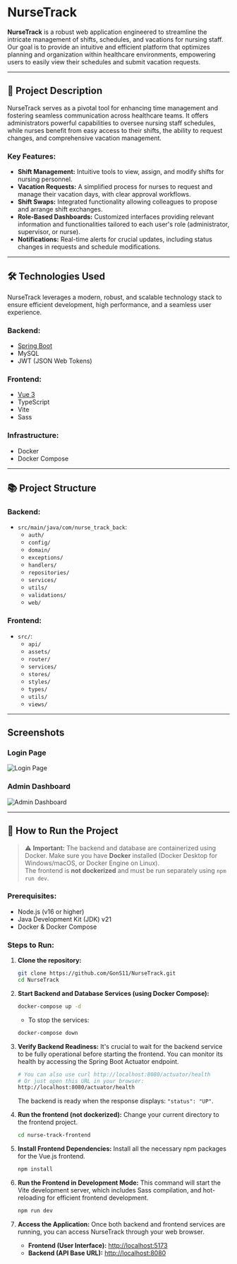# NurseTrack

**NurseTrack** is a robust web application engineered to streamline the intricate management of shifts, schedules, and vacations for nursing staff. Our goal is to provide an intuitive and efficient platform that optimizes planning and organization within healthcare environments, empowering users to easily view their schedules and submit vacation requests.

---

## 🚀 **Project Description**

NurseTrack serves as a pivotal tool for enhancing time management and fostering seamless communication across healthcare teams. It offers administrators powerful capabilities to oversee nursing staff schedules, while nurses benefit from easy access to their shifts, the ability to request changes, and comprehensive vacation management.

### **Key Features:**

- **Shift Management:** Intuitive tools to view, assign, and modify shifts for nursing personnel.
- **Vacation Requests:** A simplified process for nurses to request and manage their vacation days, with clear approval workflows.
- **Shift Swaps:** Integrated functionality allowing colleagues to propose and arrange shift exchanges.
- **Role-Based Dashboards:** Customized interfaces providing relevant information and functionalities tailored to each user's role (administrator, supervisor, or nurse).
- **Notifications:** Real-time alerts for crucial updates, including status changes in requests and schedule modifications.

---

## 🛠️ **Technologies Used**

NurseTrack leverages a modern, robust, and scalable technology stack to ensure efficient development, high performance, and a seamless user experience.

### **Backend:**

- [Spring Boot](https://spring.io/projects/spring-boot)
- MySQL
- JWT (JSON Web Tokens)

### **Frontend:**

- [Vue 3](https://vuejs.org/)
- TypeScript
- Vite
- Sass

### **Infrastructure:**

- Docker
- Docker Compose

---

## 📚 **Project Structure**

### **Backend:**

- `src/main/java/com/nurse_track_back`:
  - `auth/`
  - `config/`
  - `domain/`
  - `exceptions/`
  - `handlers/`
  - `repositories/`
  - `services/`
  - `utils/`
  - `validations/`
  - `web/`

### **Frontend:**

- `src/`:
  - `api/`
  - `assets/`
  - `router/`
  - `services/`
  - `stores/`
  - `styles/`
  - `types/`
  - `utils/`
  - `views/`

---

## Screenshots
### Login Page
![Login Page](https://github.com/user-attachments/assets/4edd3299-8022-45e7-ab77-0600dfae269e)

### Admin Dashboard
![Admin Dashboard](https://github.com/user-attachments/assets/f319da0b-830a-4d1f-a5cb-07ab43a1a76f)


---

## 🌟 **How to Run the Project**

> ⚠️ **Important:** The backend and database are containerized using Docker. Make sure you have **Docker** installed (Docker Desktop for Windows/macOS, or Docker Engine on Linux).  
> The frontend is **not dockerized** and must be run separately using `npm run dev`.

### **Prerequisites:**

- Node.js (v16 or higher)
- Java Development Kit (JDK) v21
- Docker & Docker Compose

### **Steps to Run:**

1. **Clone the repository:**

    ```bash
    git clone https://github.com/GonS11/NurseTrack.git
    cd NurseTrack
    ```

2.  **Start Backend and Database Services (using Docker Compose):**

    ```bash
    docker-compose up -d
    ```

    - To stop the services:

    ```bash
    docker-compose down
    ```

3.  **Verify Backend Readiness:**
    It's crucial to wait for the backend service to be fully operational before starting the frontend. You can monitor its health by accessing the Spring Boot Actuator endpoint.

    ```bash
    # You can also use curl http://localhost:8080/actuator/health
    # Or just open this URL in your browser:
    http://localhost:8080/actuator/health
    ```
    The backend is ready when the response displays: `"status": "UP"`.

4.  **Run the frontend (not dockerized):**
    Change your current directory to the frontend project.

    ```bash
    cd nurse-track-frontend
    ```

5.  **Install Frontend Dependencies:**
    Install all the necessary npm packages for the Vue.js frontend.

    ```bash
    npm install
    ```

6.  **Run the Frontend in Development Mode:**
    This command will start the Vite development server, which includes Sass compilation, and hot-reloading for efficient frontend development.

    ```bash
    npm run dev
    ```

7.  **Access the Application:**
    Once both backend and frontend services are running, you can access NurseTrack through your web browser.

    -   **Frontend (User Interface):** [http://localhost:5173](http://localhost:5173)
    -   **Backend (API Base URL):** [http://localhost:8080](http://localhost:8080)
